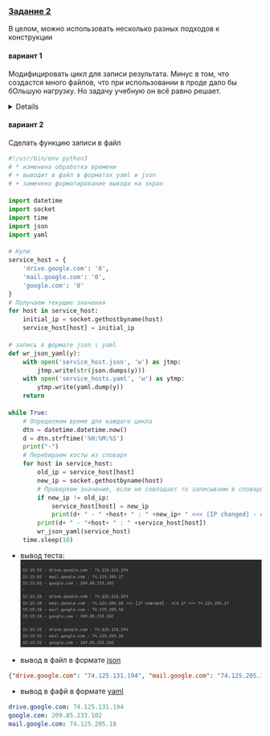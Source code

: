 ### [Задание 2](04-yaml-task-02.py)
В целом, можно использовать несколько разных подходов к конструкции
#### вариант 1
Модифицировать цикл для записи результата.
Минус в том, что создастся много файлов, что при использовании в проде дало бы бОльшую нагрузку.
Но задачу учебную он всё равно решает.
<details>

```python
while True:
    # Пишем время старта цикла
    dt = datetime.datetime.now()
    dd = dt.strftime('%d-%m-%Y %H:%M:%S')
    print("'-..-''-..-'  ", dd)
    # Перебираем хосты из словаря
    for host in service_host:
        old_ip = service_host[host]
        new_ip = socket.gethostbyname(host)
        # Проверяем значение, если не совпадает то записываем в словарь и ругаемся ошибкой
        if new_ip != old_ip:
            service_host[host] = new_ip
            print("[ERROR] "+host+" IP changed: old IP "+old_ip+", new IP "+new_ip)
            print("[ERROR] Shit happens at >>>>>>", dd)
            with open(host + '.json', 'w') as output_json:
                # Формируем json
                data_json = json.dumps({host: service_host[host]})
                # Записываем его в файл
                output_json.write(data_json)
            # Записываем полученные данные в виде yaml файла
            with open(host + '.yaml', 'w') as output_yaml:
                # Формируем yaml
                data_yaml = yaml.dump([{host: service_host[host]}])
                # Записываем его в файл
                output_yaml.write(data_yaml)
        print(host + " - " + service_host[host])
    time.sleep(10)
```
</details>

#### вариант 2
Сделать функцию записи в файл
```python
#!/usr/bin/env python3
# * изменена обработка времени
# + выводит в файл в форматах yaml и json
# + заменено форматирование вывода на экран

import datetime
import socket
import time
import json
import yaml

# Нули
service_host = {
    'drive.google.com': '0',
    'mail.google.com': '0',
    'google.com': '0'
}
# Получаем текущие значения
for host in service_host:
    initial_ip = socket.gethostbyname(host)
    service_host[host] = initial_ip

# запись в формате json \ yaml
def wr_json_yaml(y):
    with open('service_host.json', 'w') as jtmp:
        jtmp.write(str(json.dumps(y)))
    with open('service_hosts.yaml', 'w') as ytmp:
        ytmp.write(yaml.dump(y))
    return

while True:
    # Определяем время для каждого цикла
    dtn = datetime.datetime.now()
    d = dtn.strftime('%H:%M:%S')
    print("-")
    # Перебираем хосты из словаря
    for host in service_host:
        old_ip = service_host[host]
        new_ip = socket.gethostbyname(host)
        # Проверяем значение, если не совпадает то записываем в словарь и ругаемся ошибкой
        if new_ip != old_ip:
            service_host[host] = new_ip
            print(d+ " - " +host+ " : " +new_ip+ " <<< [IP changed] - old IP >>> "+old_ip+"")
        print(d+ " - "+host+ " : " +service_host[host])
        wr_json_yaml(service_host)
    time.sleep(10)
```
- вывод теста:<br>
![02](../img/04-yaml-task-02.png)

- вывод в файл в формате [json](service_host.json)
```json
{"drive.google.com": "74.125.131.194", "mail.google.com": "74.125.205.18", "google.com": "209.85.233.102"}
```
- вывод в фафй в формате [yaml](service_hosts.yaml)
```yaml
drive.google.com: 74.125.131.194
google.com: 209.85.233.102
mail.google.com: 74.125.205.18
```
